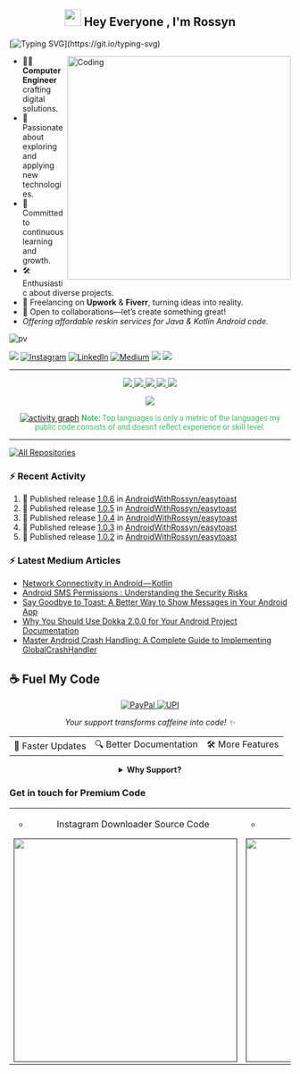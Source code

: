 <h2 align="center"><img src="https://emojis.slackmojis.com/emojis/images/1531849430/4246/blob-sunglasses.gif?1531849430" width="30"/> Hey Everyone , I'm Rossyn</h2>

<p align="center">

[![Typing SVG](https://readme-typing-svg.demolab.com?font=Roboto,sans-serif&size=40&pause=1000&color=40c463&center=true&vCenter=true&random=false&width=1200&lines=%F0%9F%92%BB+%22Crafting+Code%2C+Building+Dreams%22;+%F0%9F%92%BB+Welcome+to+My+GitHub+Universe!)](https://git.io/typing-svg)
</p>



<img align="right" alt="Coding" width="400" src="https://github.com/AndroidWithRossyn/AndroidWithRossyn/assets/118904953/f01daec3-1d1c-4f83-89e5-7454d9a573ad">

- 👨‍💻 **Computer Engineer** crafting digital solutions.
- 🚀 Passionate about exploring and applying new technologies.
- 📖 Committed to continuous learning and growth.
- 🛠️ Enthusiastic about diverse projects.
- 💼 Freelancing on **Upwork** & **Fiverr**, turning ideas into reality.
- 👥 Open to collaborations—let’s create something great!
- *Offering affordable reskin services for Java & Kotlin Android code.*



<div align="start">
  
![pv](https://pageview.vercel.app/?github_user=AndroidWithRossyn)
</div>

<div align="start">
  
<a href="mailto:banrossyn@gmail.com"><img src="https://img.shields.io/badge/Gmail-EA4335.svg?logo=Gmail&logoColor=white"></a>
[![Instagram](https://img.shields.io/badge/Instagram-%23E4405F.svg?logo=Instagram&logoColor=white)](https://instagram.com/rohitraj.khorwal) [![LinkedIn](https://img.shields.io/badge/LinkedIn-%230077B5.svg?logo=linkedin&logoColor=white)](https://www.linkedin.com/in/rohitrajkhorwal/) [![Medium](https://img.shields.io/badge/Medium-12100E?logo=medium&logoColor=white)](https://medium.com/@rohitrajkhorwal) 
<a href="https://t.me/banrossyn" target="_blank"><img src="https://img.shields.io/badge/Telegram-26A5E4.svg?logo=Telegram&logoColor=white"></a>
<a href="https://wa.me/+919694260426/" target="_blank"><img src="https://img.shields.io/badge/WhatsApp-25D366.svg?logo=WhatsApp&logoColor=white">
</div>


---
<div align="center">

![](http://github-profile-summary-cards.vercel.app/api/cards/profile-details?username=AndroidWithRossyn&theme=github_dark)
![](http://github-profile-summary-cards.vercel.app/api/cards/stats?username=AndroidWithRossyn&theme=github_dark)
![](http://github-profile-summary-cards.vercel.app/api/cards/productive-time?username=AndroidWithRossyn&theme=github_dark&utcOffset=8)
![](http://github-profile-summary-cards.vercel.app/api/cards/repos-per-language?username=AndroidWithRossyn&theme=github_dark)
![](http://github-profile-summary-cards.vercel.app/api/cards/most-commit-language?username=AndroidWithRossyn&theme=github_dark)
<p align="center">
  <img alig src="https://github-profile-trophy.vercel.app/?username=AndroidWithRossyn&theme=onedark&column=-1&title=Repositories,Stars,Commits,Followers,PullRequest,MultipleLang&margin-w=10" />
</p>

[![activity graph](https://github-readme-activity-graph.vercel.app/graph?username=androidwithrossyn&bg_color=0d1117&color=ffffff&line=40c463&point=fff7e0&area=true&hide_border=true)](https://github.com/AndroidWithRossyn/github-readme-activity-graph)
<span style="color:#40c463; font-family: Roboto, sans-serif;"><b>Note:</b> Top languages is only a metric of the languages my public code consists of and doesn't reflect experience or skill level.</span>
  


</div>

---


<p align="left">
<a href="https://github.com/AndroidWithRossyn?tab=repositories&sort=stargazers"><img alt="All Repositories" title="All Repositories" src="https://custom-icon-badges.demolab.com/badge/-Click%20Here%20For%20All%20My%20Repos-1F222E?style=for-the-badge&logoColor=white&logo=repo"/></a>
  
</p>

### :zap: Recent Activity

<!--START_SECTION:activity-->
1. 🚀 Published release [1.0.6](https://github.com/AndroidWithRossyn/easytoast/releases/tag/1.0.6) in [AndroidWithRossyn/easytoast](https://github.com/AndroidWithRossyn/easytoast)
2. 🚀 Published release [1.0.5](https://github.com/AndroidWithRossyn/easytoast/releases/tag/1.0.5) in [AndroidWithRossyn/easytoast](https://github.com/AndroidWithRossyn/easytoast)
3. 🚀 Published release [1.0.4](https://github.com/AndroidWithRossyn/easytoast/releases/tag/1.0.4) in [AndroidWithRossyn/easytoast](https://github.com/AndroidWithRossyn/easytoast)
4. 🚀 Published release [1.0.3](https://github.com/AndroidWithRossyn/easytoast/releases/tag/1.0.3) in [AndroidWithRossyn/easytoast](https://github.com/AndroidWithRossyn/easytoast)
5. 🚀 Published release [1.0.2](https://github.com/AndroidWithRossyn/easytoast/releases/tag/1.0.2) in [AndroidWithRossyn/easytoast](https://github.com/AndroidWithRossyn/easytoast)
<!--END_SECTION:activity-->

### :zap: Latest Medium Articles
<!-- ARTICLES:START -->
- [Network Connectivity in Android — Kotlin](https://rohitrajkhorwal.medium.com/network-connectivity-in-android-kotlin-7bd3c3adee13?source=rss-40883ee5aa3e------2)
- [Android SMS Permissions : Understanding the Security Risks](https://rohitrajkhorwal.medium.com/android-sms-permissions-be33fe30ee41?source=rss-40883ee5aa3e------2)
- [Say Goodbye to Toast: A Better Way to Show Messages in Your Android App](https://rohitrajkhorwal.medium.com/say-goodbye-to-toast-a-better-way-to-show-messages-in-your-android-app-58622a6578a2?source=rss-40883ee5aa3e------2)
- [Why You Should Use Dokka 2.0.0 for Your Android Project Documentation](https://rohitrajkhorwal.medium.com/why-you-should-use-dokka-2-0-0-for-your-android-project-documentation-5d8f931a38dd?source=rss-40883ee5aa3e------2)
- [Master Android Crash Handling: A Complete Guide to Implementing GlobalCrashHandler](https://rohitrajkhorwal.medium.com/android-crash-handling-c6252b6cbd2b?source=rss-40883ee5aa3e------2)
<!-- ARTICLES:END -->


## ☕ Fuel My Code

<div align="center">
  <a href="https://www.paypal.com/paypalme/banrossyn">
    <img src="https://img.shields.io/badge/Support_My_Work-00457C?style=for-the-badge&logo=paypal&logoColor=white" alt="PayPal"/>
  </a>
   <a href="https://github.com/AndroidWithRossyn/AndroidWithRossyn/blob/main/donate/upi_scan.jpg?raw=true">
    <img src="https://img.shields.io/badge/Support_via_UPI-4CAF50?style=for-the-badge&logo=google-pay&logoColor=white" alt="UPI"/>
  </a>
  <p><i>Your support transforms caffeine into code! ✨</i></p>
  
  <table>
    <tr>
      <td>🚀 Faster Updates</td>
      <td>🔍 Better Documentation</td>
      <td>🛠️ More Features</td>
    </tr>
  </table>
  
  <details>
    <summary><b>Why Support?</b></summary>
    <p>Every contribution helps me dedicate more time to creating high-quality open source Code. Your support directly translates to better software for everyone!</p>
  </details>
</div>


### Get in touch for Premium Code
<table>

  <tbody>
    <tr>
      <td style="width: 50%; text-align: center;">
        <ul style="list-style-type: circle;">
          <li>Instagram Downloader Source Code</li>
        </ul>
        <a href="">
          <img src="https://github.com/user-attachments/assets/d7eff666-3e9a-4fde-948f-a4a6f766af84" width="400" />
        </a>
      </td>
      <td style="width: 50%; text-align: center;">
        <ul style="list-style-type: circle;">
          <li>GeoClick Source Code</li>
        </ul>
        <a href="">
          <img src="https://github.com/user-attachments/assets/897125b0-0bf9-4e10-9399-a04eaa9f060f" width="400" />
        </a>
      </td>
    </tr>
  </tbody>
  
  
  
</table>

